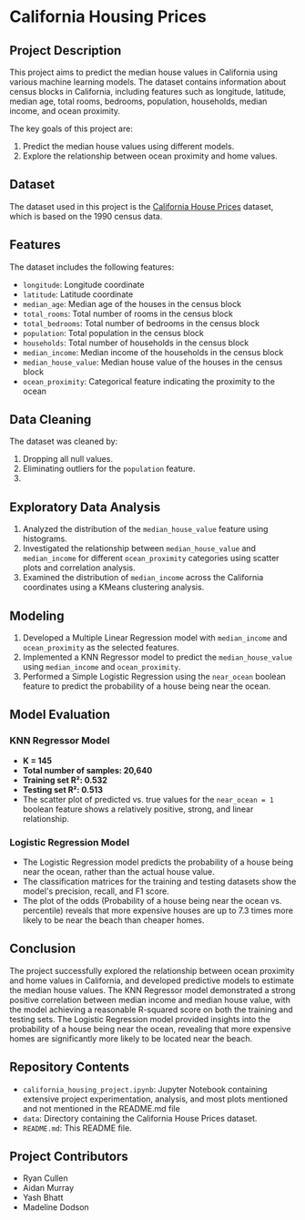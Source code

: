 # California Housing Prices

## Project Description
This project aims to predict the median house values in California using various machine learning models. The dataset contains information about census blocks in California, including features such as longitude, latitude, median age, total rooms, bedrooms, population, households, median income, and ocean proximity.

The key goals of this project are:
1. Predict the median house values using different models.
2. Explore the relationship between ocean proximity and home values.

## Dataset
The dataset used in this project is the [California House Prices](https://www.kaggle.com/datasets/camnugent/california-housing-prices) dataset, which is based on the 1990 census data.

## Features
The dataset includes the following features:
- `longitude`: Longitude coordinate
- `latitude`: Latitude coordinate
- `median_age`: Median age of the houses in the census block
- `total_rooms`: Total number of rooms in the census block
- `total_bedrooms`: Total number of bedrooms in the census block
- `population`: Total population in the census block
- `households`: Total number of households in the census block
- `median_income`: Median income of the households in the census block
- `median_house_value`: Median house value of the houses in the census block
- `ocean_proximity`: Categorical feature indicating the proximity to the ocean

## Data Cleaning
The dataset was cleaned by:
1. Dropping all null values.
2. Eliminating outliers for the `population` feature.
3. 

## Exploratory Data Analysis
1. Analyzed the distribution of the `median_house_value` feature using histograms.
2. Investigated the relationship between `median_house_value` and `median_income` for different `ocean_proximity` categories using scatter plots and correlation analysis.
3. Examined the distribution of `median_income` across the California coordinates using a KMeans clustering analysis.

## Modeling
1. Developed a Multiple Linear Regression model with `median_income` and `ocean_proximity` as the selected features.
2. Implemented a KNN Regressor model to predict the `median_house_value` using `median_income` and `ocean_proximity`.
3. Performed a Simple Logistic Regression using the `near_ocean` boolean feature to predict the probability of a house being near the ocean.

## Model Evaluation
### KNN Regressor Model
- **K = 145**
- **Total number of samples: 20,640**
- **Training set R²: 0.532**
- **Testing set R²: 0.513**
- The scatter plot of predicted vs. true values for the `near_ocean = 1` boolean feature shows a relatively positive, strong, and linear relationship.

### Logistic Regression Model
- The Logistic Regression model predicts the probability of a house being near the ocean, rather than the actual house value.
- The classification matrices for the training and testing datasets show the model's precision, recall, and F1 score.
- The plot of the odds (Probability of a house being near the ocean vs. percentile) reveals that more expensive houses are up to 7.3 times more likely to be near the beach than cheaper homes.

## Conclusion
The project successfully explored the relationship between ocean proximity and home values in California, and developed predictive models to estimate the median house values. The KNN Regressor model demonstrated a strong positive correlation between median income and median house value, with the model achieving a reasonable R-squared score on both the training and testing sets. The Logistic Regression model provided insights into the probability of a house being near the ocean, revealing that more expensive homes are significantly more likely to be located near the beach.

## Repository Contents
- `california_housing_project.ipynb`: Jupyter Notebook containing extensive project experimentation, analysis, and most plots mentioned and not mentioned in the README.md file
- `data`: Directory containing the California House Prices dataset.
- `README.md`: This README file.

## Project Contributors
- Ryan Cullen
- Aidan Murray
- Yash Bhatt
- Madeline Dodson
